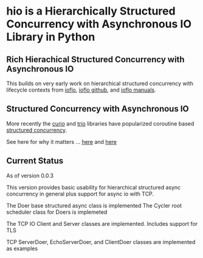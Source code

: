 # hio is a Hierarchically Structured Concurrency with Asynchronous IO Library in Python

## Rich Hierachical Structured Concurrency with Asynchronous IO

This builds on very early work on hierarchical structured concurrency with
lifecycle contexts from [ioflo](https://ioflo.com),
[ioflo github](https://github.com/ioflo/ioflo), and
[ioflo manuals](https://github.com/ioflo/ioflo_manuals).

## Structured Concurrency with Asynchronous IO

More recently the [curio](https://curio.readthedocs.io/en/latest/) and
[trio](https://trio.readthedocs.io/en/stable/) libraries have popularized
coroutine based [structured concurrency](https://en.wikipedia.org/wiki/Structured_concurrency).

See here for why it matters ...
[here](https://vorpus.org/blog/notes-on-structured-concurrency-or-go-statement-considered-harmful/)
and
[here](https://vorpus.org/blog/companion-post-for-my-pycon-2018-talk-on-async-concurrency-using-trio/)


## Current Status

As of version 0.0.3

This version provides basic usability for hierarchical structured async
concurrency in general plus support for async io with TCP.

The Doer base structured async class is implemented
The Cycler root scheduler class for Doers is implemeted

The TCP IO  Client and Server classes are implemented. Includes support for TLS

TCP ServerDoer, EchoServerDoer, and ClientDoer classes are implemented as examples

